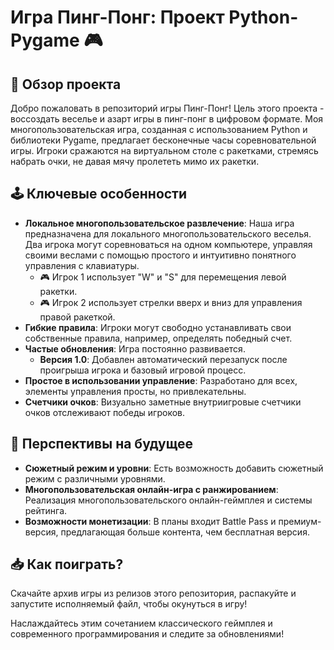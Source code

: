 # Игра Пинг-Понг: Проект Python-Pygame 🎮

## 🌟 Обзор проекта
Добро пожаловать в репозиторий игры Пинг-Понг! Цель этого проекта - воссоздать веселье и азарт игры в пинг-понг в цифровом формате. Моя многопользовательская игра, созданная с использованием Python и библиотеки Pygame, предлагает бесконечные часы соревновательной игры. Игроки сражаются на виртуальном столе с ракетками, стремясь набрать очки, не давая мячу пролететь мимо их ракетки.

## 🕹️ Ключевые особенности
- **Локальное многопользовательское развлечение**: Наша игра предназначена для локального многопользовательского веселья. Два игрока могут соревноваться на одном компьютере, управляя своими веслами с помощью простого и интуитивно понятного управления с клавиатуры.
  - 🎮 Игрок 1 использует "W" и "S" для перемещения левой ракетки.
  - 🎮 Игрок 2 использует стрелки вверх и вниз для управления правой ракеткой.
- **Гибкие правила**: Игроки могут свободно устанавливать свои собственные правила, например, определять победный счет.
- **Частые обновления**: Игра постоянно развивается.
  - **Версия 1.0**: Добавлен автоматический перезапуск после проигрыша игрока и базовый игровой процесс.
- **Простое в использовании управление**: Разработано для всех, элементы управления просты, но привлекательны.
- **Счетчики очков**: Визуально заметные внутриигровые счетчики очков отслеживают победы игроков.

## 🚀 Перспективы на будущее
- **Сюжетный режим и уровни**: Есть возможность добавить сюжетный режим с различными уровнями.
- **Многопользовательская онлайн-игра с ранжированием**: Реализация многопользовательского онлайн-геймплея и системы рейтинга.
- **Возможности монетизации**: В планы входит Battle Pass и премиум-версия, предлагающая больше контента, чем бесплатная версия.

## 📥 Как поиграть?
Скачайте архив игры из релизов этого репозитория, распакуйте и запустите исполняемый файл, чтобы окунуться в игру!

Наслаждайтесь этим сочетанием классического геймплея и современного программирования и следите за обновлениями!
